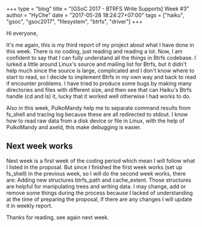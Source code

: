 +++
type = "blog"
title = "[GSoC 2017 - BTRFS Write Supports] Week #3"
author = "HyChe"
date = "2017-05-28 18:24:27+07:00"
tags = ["haiku", "gsoc", "gsoc2017", "filesystem", "btrfs", "driver"]
+++

<p>Hi everyone,</p>

<p>It's me again, this is my third report of my project about what I have done in this week. There is no coding, just reading and reading a lot. Now, I am confident to say that I can fully understand all the things in Btrfs codebase. I lurked a little around Linux's source and mailing list for Btrfs, but it didn't help much since the source is large, complicated and I don't know where to start to read, so I decide to implement Btrfs in my own way and back to read if encounter problems. I have tried to produce some bugs by making many directories and files with different size, and then see that can Haiku's Btrfs handle (cd and ls) it, lucky that it worked well otherwise I had works to do.</p>

<p>Also in this week, PulkoMandy help me to separate command results from fs_shell and tracing log because these are all redirected to stdout. I know how to read raw data from a disk device or file in Linux, with the help of PulkoMandy and axeld, this make debugging is easier.</p>

<h2>Next week works</h2>

<p>Next week is a first week of the coding period which mean I will follow what I listed in the proposal. But since I finished the first week works (set up fs_shell) in the previous week, so I will do the second week works, there are: Adding new structures btrfs_path and cache_extent. Those structures are helpful for manipulating trees and writing data. I may change, add or remove some things during the process because I lacked of understanding at the time of preparing the proposal, if there are any changes I will update it in weekly report.</p>

<p>Thanks for reading, see again next week.</p>
